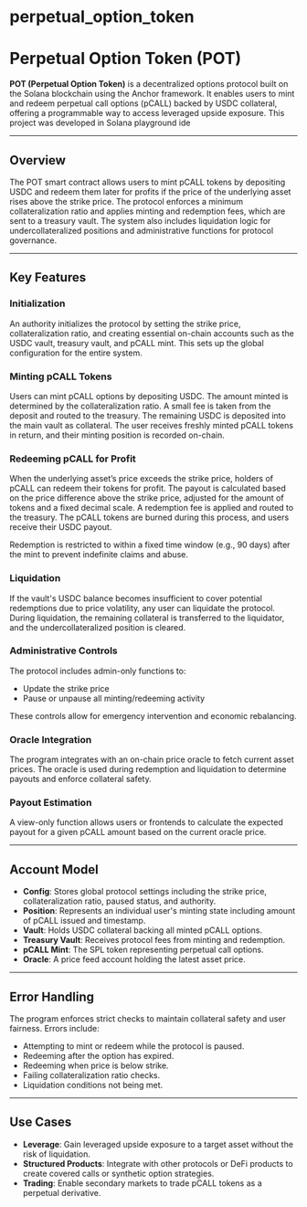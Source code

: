 # perpetual_option_token

# Perpetual Option Token (POT)

**POT (Perpetual Option Token)** is a decentralized options protocol built on the Solana blockchain using the Anchor framework. It enables users to mint and redeem perpetual call options (pCALL) backed by USDC collateral, offering a programmable way to access leveraged upside exposure. This project was developed in Solana playground ide

---

## Overview

The POT smart contract allows users to mint pCALL tokens by depositing USDC and redeem them later for profits if the price of the underlying asset rises above the strike price. The protocol enforces a minimum collateralization ratio and applies minting and redemption fees, which are sent to a treasury vault. The system also includes liquidation logic for undercollateralized positions and administrative functions for protocol governance.

---

## Key Features

### Initialization

An authority initializes the protocol by setting the strike price, collateralization ratio, and creating essential on-chain accounts such as the USDC vault, treasury vault, and pCALL mint. This sets up the global configuration for the entire system.

### Minting pCALL Tokens

Users can mint pCALL options by depositing USDC. The amount minted is determined by the collateralization ratio. A small fee is taken from the deposit and routed to the treasury. The remaining USDC is deposited into the main vault as collateral. The user receives freshly minted pCALL tokens in return, and their minting position is recorded on-chain.

### Redeeming pCALL for Profit

When the underlying asset’s price exceeds the strike price, holders of pCALL can redeem their tokens for profit. The payout is calculated based on the price difference above the strike price, adjusted for the amount of tokens and a fixed decimal scale. A redemption fee is applied and routed to the treasury. The pCALL tokens are burned during this process, and users receive their USDC payout.

Redemption is restricted to within a fixed time window (e.g., 90 days) after the mint to prevent indefinite claims and abuse.

### Liquidation

If the vault's USDC balance becomes insufficient to cover potential redemptions due to price volatility, any user can liquidate the protocol. During liquidation, the remaining collateral is transferred to the liquidator, and the undercollateralized position is cleared.

### Administrative Controls

The protocol includes admin-only functions to:

- Update the strike price
- Pause or unpause all minting/redeeming activity

These controls allow for emergency intervention and economic rebalancing.

### Oracle Integration

The program integrates with an on-chain price oracle to fetch current asset prices. The oracle is used during redemption and liquidation to determine payouts and enforce collateral safety.

### Payout Estimation

A view-only function allows users or frontends to calculate the expected payout for a given pCALL amount based on the current oracle price.

---

## Account Model

- **Config**: Stores global protocol settings including the strike price, collateralization ratio, paused status, and authority.
- **Position**: Represents an individual user's minting state including amount of pCALL issued and timestamp.
- **Vault**: Holds USDC collateral backing all minted pCALL options.
- **Treasury Vault**: Receives protocol fees from minting and redemption.
- **pCALL Mint**: The SPL token representing perpetual call options.
- **Oracle**: A price feed account holding the latest asset price.

---

## Error Handling

The program enforces strict checks to maintain collateral safety and user fairness. Errors include:

- Attempting to mint or redeem while the protocol is paused.
- Redeeming after the option has expired.
- Redeeming when price is below strike.
- Failing collateralization ratio checks.
- Liquidation conditions not being met.

---

## Use Cases

- **Leverage**: Gain leveraged upside exposure to a target asset without the risk of liquidation.
- **Structured Products**: Integrate with other protocols or DeFi products to create covered calls or synthetic option strategies.
- **Trading**: Enable secondary markets to trade pCALL tokens as a perpetual derivative.
